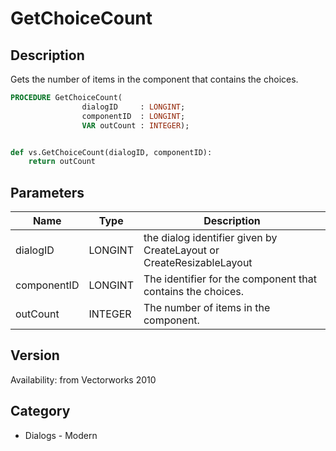# GetChoiceCount

## Description
Gets the number of items in the component that contains the choices.

```pascal
PROCEDURE GetChoiceCount(
				dialogID     : LONGINT;
				componentID  : LONGINT;
				VAR outCount : INTEGER);
```

```python

def vs.GetChoiceCount(dialogID, componentID):
    return outCount
```

## Parameters
|Name|Type|Description|
|---|---|---|
|dialogID|LONGINT|the dialog identifier given by CreateLayout or CreateResizableLayout|
|componentID|LONGINT|The identifier for the component that contains the choices.|
|outCount|INTEGER|The number of items in the component.|

## Version
Availability: from Vectorworks 2010
## Category
* Dialogs - Modern


